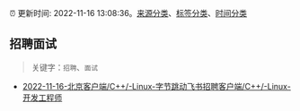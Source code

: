 :alarm_clock: 更新时间: 2022-11-16 13:08:36。[来源分类](../README.md)、[标签分类](../TAGS.md)、[时间分类](../TIMELINE.md)

## 招聘面试


> 关键字：`招聘`、`面试`



- [2022-11-16-北京客户端/C++/-Linux-字节跳动飞书招聘客户端/C++/-Linux-开发工程师](https://www.v2ex.com/t/895762) 